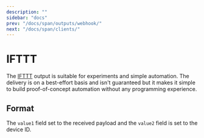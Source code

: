 ```yaml
---
description: ""
sidebar: "docs"
prev: "/docs/span/outputs/webhook/"
next: "/docs/span/clients/"
---
```


# IFTTT

The [IFTTT](https://ifttt.com/) output is suitable for experiments and simple automation. The delivery
is on a best-effort basis and isn't guaranteed but it makes it simple to build
proof-of-concept automation without any programming experience.

## Format

The `value1` field set to the received payload and the `value2` field is set to
the device ID.
